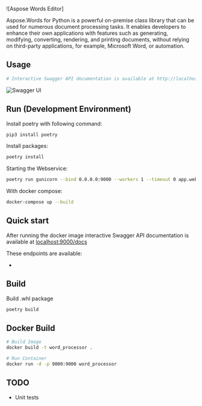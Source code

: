 ![Aspose Words Editor]

Aspose.Words for Python is a powerful on-premise class library that can be used for numerous document processing tasks. It enables developers to enhance their own applications with features such as generating, modifying, converting, rendering, and printing documents, without relying on third-party applications, for example, Microsoft Word, or automation.

## Usage

```sh
# Interactive Swagger API documentation is available at http://localhost:9000/docs
```
![Swagger UI](https://github.com/alienware/word_processor/blob/main/docs/assets/img/swagger-ui.png?raw=true)

## Run (Development Environment)

Install poetry with following command:

```sh
pip3 install poetry
```

Install packages:

```sh
poetry install
```

Starting the Webservice:

```sh
poetry run gunicorn --bind 0.0.0.0:9000 --workers 1 --timeout 0 app.webservice:app -k uvicorn.workers.UvicornWorker
```

With docker compose:
```sh
docker-compose up --build
```

## Quick start

After running the docker image interactive Swagger API documentation is available at [localhost:9000/docs](http://localhost:9000/docs)

These endpoints are available:

-

## Build

Build .whl package

```sh
poetry build
```

## Docker Build

```sh
# Build Image
docker build -t word_processor .

# Run Container
docker run -d -p 9000:9000 word_processor
```

## TODO

- Unit tests
